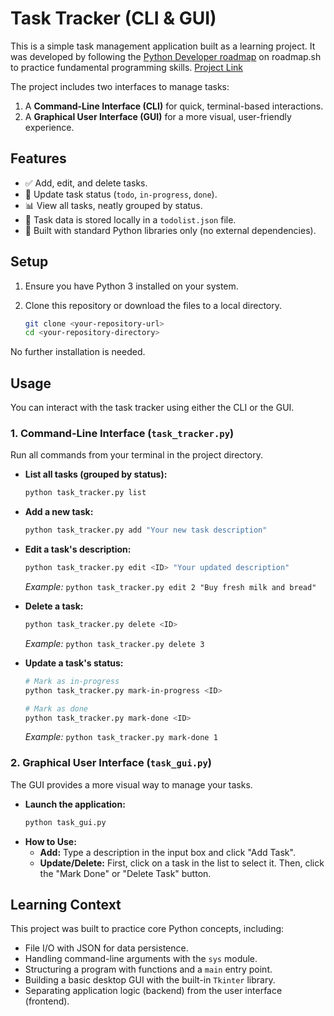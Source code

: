 # Task Tracker (CLI & GUI)

This is a simple task management application built as a learning project. It was developed by following the [Python Developer roadmap](https://roadmap.sh/python) on roadmap.sh to practice fundamental programming skills. 
[Project Link](https://roadmap.sh/projects/task-tracker)

The project includes two interfaces to manage tasks:

1.  A **Command-Line Interface (CLI)** for quick, terminal-based interactions.
2.  A **Graphical User Interface (GUI)** for a more visual, user-friendly experience.

## Features

  * ✅ Add, edit, and delete tasks.
  * 🔄 Update task status (`todo`, `in-progress`, `done`).
  * 📊 View all tasks, neatly grouped by status.
  * 💾 Task data is stored locally in a `todolist.json` file.
  * 🐍 Built with standard Python libraries only (no external dependencies).

## Setup

1.  Ensure you have Python 3 installed on your system.

2.  Clone this repository or download the files to a local directory.

    ```bash
    git clone <your-repository-url>
    cd <your-repository-directory>
    ```

No further installation is needed.

## Usage

You can interact with the task tracker using either the CLI or the GUI.

### 1\. Command-Line Interface (`task_tracker.py`)

Run all commands from your terminal in the project directory.

  * **List all tasks (grouped by status):**

    ```bash
    python task_tracker.py list
    ```

  * **Add a new task:**

    ```bash
    python task_tracker.py add "Your new task description"
    ```

  * **Edit a task's description:**

    ```bash
    python task_tracker.py edit <ID> "Your updated description"
    ```

    *Example:* `python task_tracker.py edit 2 "Buy fresh milk and bread"`

  * **Delete a task:**

    ```bash
    python task_tracker.py delete <ID>
    ```

    *Example:* `python task_tracker.py delete 3`

  * **Update a task's status:**

    ```bash
    # Mark as in-progress
    python task_tracker.py mark-in-progress <ID>

    # Mark as done
    python task_tracker.py mark-done <ID>
    ```

    *Example:* `python task_tracker.py mark-done 1`

### 2\. Graphical User Interface (`task_gui.py`)

The GUI provides a more visual way to manage your tasks.

  * **Launch the application:**
    ```bash
    python task_gui.py
    ```
  * **How to Use:**
      * **Add:** Type a description in the input box and click "Add Task".
      * **Update/Delete:** First, click on a task in the list to select it. Then, click the "Mark Done" or "Delete Task" button.

## Learning Context

This project was built to practice core Python concepts, including:

  * File I/O with JSON for data persistence.
  * Handling command-line arguments with the `sys` module.
  * Structuring a program with functions and a `main` entry point.
  * Building a basic desktop GUI with the built-in `Tkinter` library.
  * Separating application logic (backend) from the user interface (frontend).
